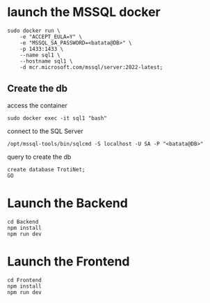 
# launch the MSSQL docker
```
sudo docker run \
    -e "ACCEPT_EULA=Y" \
    -e "MSSQL_SA_PASSWORD=<batata@DB>" \
    -p 1433:1433 \
    --name sql1 \
    --hostname sql1 \
    -d mcr.microsoft.com/mssql/server:2022-latest;
```

## Create the db

access the container
```
sudo docker exec -it sql1 "bash"
```

connect to the SQL Server
```
/opt/mssql-tools/bin/sqlcmd -S localhost -U SA -P "<batata@DB>"
```

query to create the db
```
create database TrotiNet;
GO
```

# Launch the Backend
```
cd Backend
npm install
npm run dev
```

# Launch the Frontend
```
cd Frontend
npm install
npm run dev
```